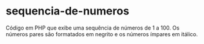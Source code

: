 # sequencia-de-numeros
Código em PHP que exibe uma sequência de números de 1 a 100. Os números pares são formatados em negrito e os números ímpares em itálico.
